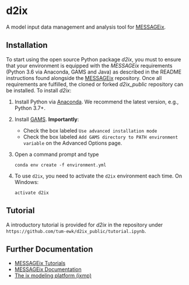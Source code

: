 # d2ix

A model input data management and analysis tool for [MESSAGEix](https://github.com/iiasa/message_ix).

## Installation

To start using the open source Python package *d2ix*, you must to ensure that your environment is
equipped with the *MESSAGEix* requirements (Python 3.6 via Anaconda, GAMS and Java) as described
in the README instructions found alongside the [MESSAGEix](https://github.com/iiasa/message_ix) repository.
Once all requirements are fulfilled, the cloned or forked *d2ix_public* repository can be installed.
To install *d2ix*:


1. Install Python via [Anaconda](https://www.anaconda.com/distribution/). We
   recommend the latest version, e.g., Python 3.7+.

2. Install [GAMS](https://www.gams.com/download/). **Importantly**:

   - Check the box labeled `Use advanced installation mode`
   - Check the box labeled `Add GAMS directory to PATH environment variable` on
     the Advanced Options page.

3. Open a command prompt and type

    ```
    conda env create -f environment.yml
    ```

5. To use `d2ix`, you need to activate the `d2ix` environment each time. On Windows:
    ```
    activate d2ix
    ```
## Tutorial

A introductory tutorial is provided for *d2ix* in the repository under `https://github.com/tum-ewk/d2ix_public/tutorial.ipynb`.

## Further Documentation

- [MESSAGEix Tutorials](https://github.com/iiasa/message_ix/tree/master/tutorial)
- [MESSAGEix Documentation](https://messageix.iiasa.ac.at/index.html)
- [The ix modeling platform (ixmp)](https://github.com/iiasa/ixmp)
